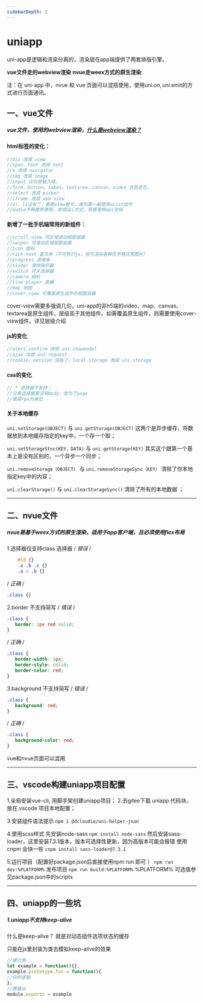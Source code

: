 ```yaml
---
sidebarDepth: 2
---
```


# uniapp

uni-app是逻辑和渲染分离的，渲染层在app端提供了两套排版引擎。

**vue文件走的webview渲染**
**nvue走weex方式的原生渲染**

注：在 uni-app 中，nvue 和 vue 页面可以混搭使用，使用uni.$on,uni.$emit的方式进行页面通讯。

## 一、vue文件

##### vue文件，使用的webview渲染，[什么是webview渲染？](./xuanran)

#### html标签的变化：

```js
//div 改成 view
//span、font 改成 text
//a 改成 navigator
//img 改成 image
//input 仅仅是输入框。 
//form、button、label、textarea、canvas、video 这些还在。
//select 改成 picker
//iframe 改成 web-view
//ul、li没有了，都用view替代。做列表一般使用uList组件
//audio不再推荐使用，改成api方式，背景音频api文档
```

#### 新增了一批手机端常用的新组件：

```js
//scroll-view 可区域滚动视图容器
//swiper 可滑动区域视图容器
//icon 图标
//rich-text 富文本（不可执行js，但可渲染各种文字格式和图片）
//progress 进度条
//slider 滑块指示器
//switch 开关选择器
//camera 相机
//live-player 直播
//map 地图
//cover-view 可覆盖原生组件的视图容器 
```

cover-view需要多强调几句，uni-app的非h5端的video、map、canvas、textarea是原生组件，层级高于其他组件。如需覆盖原生组件，则需要使用cover-view组件。详见层级介绍

#### js的变化

```js
//alert,confirm 改成 uni.showmodel
//ajax 改成 uni.request
//cookie、session 没有了，local.storage 改成 uni.storage
```

#### css的变化

```js
// * 选择器不支持；
//元素选择器里没有body，改为了page
//使用rpx为单位
```

#### 关于本地缓存

`uni.setStorage(OBJECT)` 与 `uni.getStorage(OBJECT)` 这两个是异步缓存，将数据放到本地缓存指定的key中，一个存一个取；

`uni.setStorageStnc(KEY，DATA)` 与 `uni.getStorage(KEY)` 其实这个跟第一个基本上是没有区别的，一个异步一个同步；

`uni.removeStorage（OBJECT）` 与 `uni.removeStorageSync（KEY）` 清除了你本地指定key中的内容；

`uni.clearStorage()` 与 `uni.clearStorageSync()` 清除了所有的本地数据 ；

------

## 二、nvue文件

##### nvue是基于weex方式的原生渲染，适用于app客户端，且必须使用flex布局

1.选择器仅支持class 选择器
/ *错误* /

```css
    #id {}
    .a .b .c {}
    .a > .b {}
```

/ *正确* /

```css
.class {}
```

2.border 不支持简写
/ *错误* /

```css
.class {
   border: 1px red solid;
}
```

/ *正确* /

```css
.class {
   border-width: 1px;
   border-style: solid;
   border-color: red;
}
```

3.background 不支持简写
/ *错误* /

```css
.class {
   background: red;
}
```

/ *正确* /

```css
.class {
   background-color: red;
}
```

vue和nvue页面可以混用

------

## 三、vscode构建uniapp项目配置

1.全局安装vue-cli, 用脚手架创建uniapp项目；
2.去gitee下载 uniapp 代码块，放在.vscode 项目本地配置；

3.安装组件语法提示
`npm i @dcloudio/uni-helper-json`

4.使用scss样式
先安装node-sass
`npm install node-sass`
然后安装sass-loader，这里安装7.3.1版本，版本可选择性更新，因为高版本可能会报错
使用 cnpm 会快一些
`cnpm install sass-loader@7.3.1`

5.运行项目（配置好package.json后直接使用npm run 即可 ）
`npm run dev:%PLATFORM%`
发布项目
`npm run build:%PLATFORM%`
%PLATFORM% 可选值参见package.json中的scripts

------

## 四、uniapp的一些坑

##### 1.uniapp不支持keep-alive

什么是keep-alive？ 就是对动态组件选项状态的缓存

只能在js里封装为类去模拟keep-alive的效果

```js
//建立类
let example = function(){},
example.prototype.fuc = function(){
//你的逻辑
};
//暴露出
module.exports = example
```

